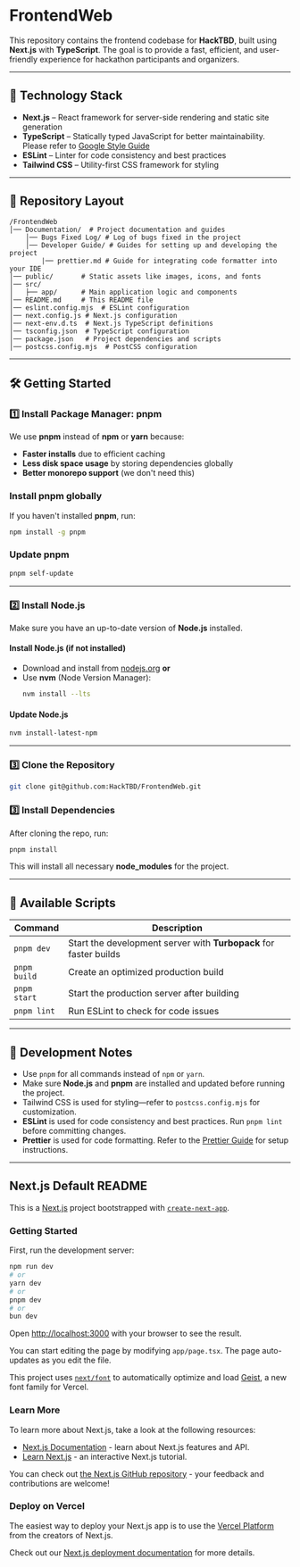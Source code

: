 # FrontendWeb

This repository contains the frontend codebase for **HackTBD**, built using **Next.js** with **TypeScript**. The goal is to provide a fast, efficient, and user-friendly experience for hackathon participants and organizers.

---

## 🚀 Technology Stack

- **Next.js** – React framework for server-side rendering and static site generation
- **TypeScript** – Statically typed JavaScript for better maintainability. Please refer to [Google Style Guide](https://google.github.io/styleguide/tsguide.html)
- **ESLint** – Linter for code consistency and best practices
- **Tailwind CSS** – Utility-first CSS framework for styling

---

## 📁 Repository Layout

```
/FrontendWeb
│── Documentation/  # Project documentation and guides
    │── Bugs Fixed Log/ # Log of bugs fixed in the project
    │── Developer Guide/ # Guides for setting up and developing the project
        |── prettier.md # Guide for integrating code formatter into your IDE
│── public/       # Static assets like images, icons, and fonts
│── src/
│   ├── app/      # Main application logic and components
│── README.md     # This README file
│── eslint.config.mjs  # ESLint configuration
│── next.config.js # Next.js configuration
│── next-env.d.ts  # Next.js TypeScript definitions
│── tsconfig.json  # TypeScript configuration
│── package.json   # Project dependencies and scripts
│── postcss.config.mjs  # PostCSS configuration
```

---

## 🛠 Getting Started

### 1️⃣ Install Package Manager: **pnpm**

We use **pnpm** instead of **npm** or **yarn** because:

- **Faster installs** due to efficient caching
- **Less disk space usage** by storing dependencies globally
- **Better monorepo support** (we don't need this)

### Install **pnpm** globally

If you haven't installed **pnpm**, run:

```sh
npm install -g pnpm
```

### Update **pnpm**

```sh
pnpm self-update
```

---

### 2️⃣ Install **Node.js**

Make sure you have an up-to-date version of **Node.js** installed.

#### Install Node.js (if not installed)

- Download and install from [nodejs.org](https://nodejs.org/) **or**
- Use **nvm** (Node Version Manager):
  ```sh
  nvm install --lts
  ```

#### Update Node.js

```sh
nvm install-latest-npm
```

---

### 3️⃣ Clone the Repository

```sh
git clone git@github.com:HackTBD/FrontendWeb.git
```

### 3️⃣ Install Dependencies

After cloning the repo, run:

```sh
pnpm install
```

This will install all necessary **node_modules** for the project.

---

## 📜 Available Scripts

| Command      | Description                                                       |
| ------------ | ----------------------------------------------------------------- |
| `pnpm dev`   | Start the development server with **Turbopack** for faster builds |
| `pnpm build` | Create an optimized production build                              |
| `pnpm start` | Start the production server after building                        |
| `pnpm lint`  | Run ESLint to check for code issues                               |

---

## 🎯 Development Notes

- Use `pnpm` for all commands instead of `npm` or `yarn`.
- Make sure **Node.js** and **pnpm** are installed and updated before running the project.
- Tailwind CSS is used for styling—refer to `postcss.config.mjs` for customization.
- **ESLint** is used for code consistency and best practices. Run `pnpm lint` before committing changes.
- **Prettier** is used for code formatting. Refer to the [Prettier Guide](Documentation/Developer%20Guide/prettier.md) for setup instructions.

---

## Next.js Default README

This is a [Next.js](https://nextjs.org) project bootstrapped with [`create-next-app`](https://nextjs.org/docs/app/api-reference/cli/create-next-app).

### Getting Started

First, run the development server:

```bash
npm run dev
# or
yarn dev
# or
pnpm dev
# or
bun dev
```

Open [http://localhost:3000](http://localhost:3000) with your browser to see the result.

You can start editing the page by modifying `app/page.tsx`. The page auto-updates as you edit the file.

This project uses [`next/font`](https://nextjs.org/docs/app/building-your-application/optimizing/fonts) to automatically optimize and load [Geist](https://vercel.com/font), a new font family for Vercel.

### Learn More

To learn more about Next.js, take a look at the following resources:

- [Next.js Documentation](https://nextjs.org/docs) - learn about Next.js features and API.
- [Learn Next.js](https://nextjs.org/learn) - an interactive Next.js tutorial.

You can check out [the Next.js GitHub repository](https://github.com/vercel/next.js) - your feedback and contributions are welcome!

### Deploy on Vercel

The easiest way to deploy your Next.js app is to use the [Vercel Platform](https://vercel.com/new?utm_medium=default-template&filter=next.js&utm_source=create-next-app&utm_campaign=create-next-app-readme) from the creators of Next.js.

Check out our [Next.js deployment documentation](https://nextjs.org/docs/app/building-your-application/deploying) for more details.
